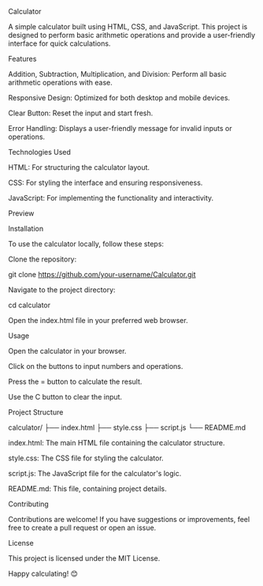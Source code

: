 Calculator

A simple calculator built using HTML, CSS, and JavaScript. This project is designed to perform basic arithmetic operations and provide a user-friendly interface for quick calculations.

Features

Addition, Subtraction, Multiplication, and Division: Perform all basic arithmetic operations with ease.

Responsive Design: Optimized for both desktop and mobile devices.

Clear Button: Reset the input and start fresh.

Error Handling: Displays a user-friendly message for invalid inputs or operations.

Technologies Used

HTML: For structuring the calculator layout.

CSS: For styling the interface and ensuring responsiveness.

JavaScript: For implementing the functionality and interactivity.

Preview



Installation

To use the calculator locally, follow these steps:

Clone the repository:

git clone https://github.com/your-username/Calculator.git

Navigate to the project directory:

cd calculator

Open the index.html file in your preferred web browser.

Usage

Open the calculator in your browser.

Click on the buttons to input numbers and operations.

Press the = button to calculate the result.

Use the C button to clear the input.

Project Structure

calculator/
├── index.html
├── style.css
├── script.js
└── README.md

index.html: The main HTML file containing the calculator structure.

style.css: The CSS file for styling the calculator.

script.js: The JavaScript file for the calculator's logic.

README.md: This file, containing project details.

Contributing

Contributions are welcome! If you have suggestions or improvements, feel free to create a pull request or open an issue.

License

This project is licensed under the MIT License.

Happy calculating! 😊
